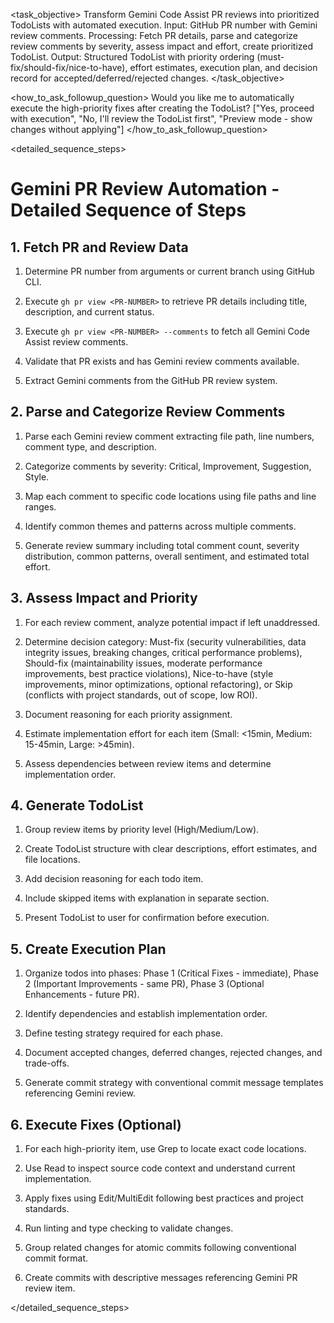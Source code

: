 <task name="Gemini PR Review Automation">

<task_objective>
Transform Gemini Code Assist PR reviews into prioritized TodoLists with automated execution. Input: GitHub PR number with Gemini review comments. Processing: Fetch PR details, parse and categorize review comments by severity, assess impact and effort, create prioritized TodoList. Output: Structured TodoList with priority ordering (must-fix/should-fix/nice-to-have), effort estimates, execution plan, and decision record for accepted/deferred/rejected changes.
</task_objective>

<how_to_ask_followup_question>
<question>Would you like me to automatically execute the high-priority fixes after creating the TodoList?</question>
<options>["Yes, proceed with execution", "No, I'll review the TodoList first", "Preview mode - show changes without applying"]</options>
</how_to_ask_followup_question>

<detailed_sequence_steps>
# Gemini PR Review Automation - Detailed Sequence of Steps

## 1. Fetch PR and Review Data

1. Determine PR number from arguments or current branch using GitHub CLI.

2. Execute `gh pr view <PR-NUMBER>` to retrieve PR details including title, description, and current status.

3. Execute `gh pr view <PR-NUMBER> --comments` to fetch all Gemini Code Assist review comments.

4. Validate that PR exists and has Gemini review comments available.

5. Extract Gemini comments from the GitHub PR review system.

## 2. Parse and Categorize Review Comments

1. Parse each Gemini review comment extracting file path, line numbers, comment type, and description.

2. Categorize comments by severity: Critical, Improvement, Suggestion, Style.

3. Map each comment to specific code locations using file paths and line ranges.

4. Identify common themes and patterns across multiple comments.

5. Generate review summary including total comment count, severity distribution, common patterns, overall sentiment, and estimated total effort.

## 3. Assess Impact and Priority

1. For each review comment, analyze potential impact if left unaddressed.

2. Determine decision category: Must-fix (security vulnerabilities, data integrity issues, breaking changes, critical performance problems), Should-fix (maintainability issues, moderate performance improvements, best practice violations), Nice-to-have (style improvements, minor optimizations, optional refactoring), or Skip (conflicts with project standards, out of scope, low ROI).

3. Document reasoning for each priority assignment.

4. Estimate implementation effort for each item (Small: <15min, Medium: 15-45min, Large: >45min).

5. Assess dependencies between review items and determine implementation order.

## 4. Generate TodoList

1. Group review items by priority level (High/Medium/Low).

2. Create TodoList structure with clear descriptions, effort estimates, and file locations.

3. Add decision reasoning for each todo item.

4. Include skipped items with explanation in separate section.

5. Present TodoList to user for confirmation before execution.

## 5. Create Execution Plan

1. Organize todos into phases: Phase 1 (Critical Fixes - immediate), Phase 2 (Important Improvements - same PR), Phase 3 (Optional Enhancements - future PR).

2. Identify dependencies and establish implementation order.

3. Define testing strategy required for each phase.

4. Document accepted changes, deferred changes, rejected changes, and trade-offs.

5. Generate commit strategy with conventional commit message templates referencing Gemini review.

## 6. Execute Fixes (Optional)

1. For each high-priority item, use Grep to locate exact code locations.

2. Use Read to inspect source code context and understand current implementation.

3. Apply fixes using Edit/MultiEdit following best practices and project standards.

4. Run linting and type checking to validate changes.

5. Group related changes for atomic commits following conventional commit format.

6. Create commits with descriptive messages referencing Gemini PR review item.

</detailed_sequence_steps>

</task>
